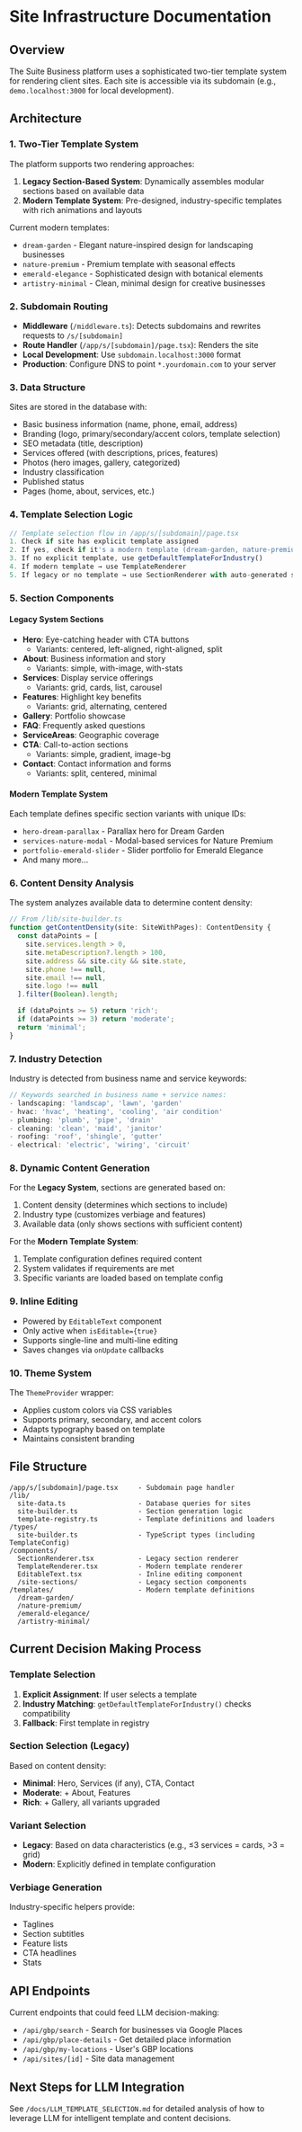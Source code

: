 # Site Infrastructure Documentation

## Overview

The Suite Business platform uses a sophisticated two-tier template system for rendering client sites. Each site is accessible via its subdomain (e.g., `demo.localhost:3000` for local development).

## Architecture

### 1. Two-Tier Template System

The platform supports two rendering approaches:

1. **Legacy Section-Based System**: Dynamically assembles modular sections based on available data
2. **Modern Template System**: Pre-designed, industry-specific templates with rich animations and layouts

Current modern templates:
- `dream-garden` - Elegant nature-inspired design for landscaping businesses
- `nature-premium` - Premium template with seasonal effects
- `emerald-elegance` - Sophisticated design with botanical elements
- `artistry-minimal` - Clean, minimal design for creative businesses

### 2. Subdomain Routing
- **Middleware** (`/middleware.ts`): Detects subdomains and rewrites requests to `/s/[subdomain]`
- **Route Handler** (`/app/s/[subdomain]/page.tsx`): Renders the site
- **Local Development**: Use `subdomain.localhost:3000` format
- **Production**: Configure DNS to point `*.yourdomain.com` to your server

### 3. Data Structure
Sites are stored in the database with:
- Basic business information (name, phone, email, address)
- Branding (logo, primary/secondary/accent colors, template selection)
- SEO metadata (title, description)
- Services offered (with descriptions, prices, features)
- Photos (hero images, gallery, categorized)
- Industry classification
- Published status
- Pages (home, about, services, etc.)

### 4. Template Selection Logic

```typescript
// Template selection flow in /app/s/[subdomain]/page.tsx
1. Check if site has explicit template assigned
2. If yes, check if it's a modern template (dream-garden, nature-premium, etc.)
3. If no explicit template, use getDefaultTemplateForIndustry()
4. If modern template → use TemplateRenderer
5. If legacy or no template → use SectionRenderer with auto-generated sections
```

### 5. Section Components

#### Legacy System Sections
- **Hero**: Eye-catching header with CTA buttons
  - Variants: centered, left-aligned, right-aligned, split
- **About**: Business information and story
  - Variants: simple, with-image, with-stats
- **Services**: Display service offerings
  - Variants: grid, cards, list, carousel
- **Features**: Highlight key benefits
  - Variants: grid, alternating, centered
- **Gallery**: Portfolio showcase
- **FAQ**: Frequently asked questions
- **ServiceAreas**: Geographic coverage
- **CTA**: Call-to-action sections
  - Variants: simple, gradient, image-bg
- **Contact**: Contact information and forms
  - Variants: split, centered, minimal

#### Modern Template System
Each template defines specific section variants with unique IDs:
- `hero-dream-parallax` - Parallax hero for Dream Garden
- `services-nature-modal` - Modal-based services for Nature Premium
- `portfolio-emerald-slider` - Slider portfolio for Emerald Elegance
- And many more...

### 6. Content Density Analysis

The system analyzes available data to determine content density:

```typescript
// From /lib/site-builder.ts
function getContentDensity(site: SiteWithPages): ContentDensity {
  const dataPoints = [
    site.services.length > 0,
    site.metaDescription?.length > 100,
    site.address && site.city && site.state,
    site.phone !== null,
    site.email !== null,
    site.logo !== null
  ].filter(Boolean).length;

  if (dataPoints >= 5) return 'rich';
  if (dataPoints >= 3) return 'moderate';
  return 'minimal';
}
```

### 7. Industry Detection

Industry is detected from business name and service keywords:

```typescript
// Keywords searched in business name + service names:
- landscaping: 'landscap', 'lawn', 'garden'
- hvac: 'hvac', 'heating', 'cooling', 'air condition'
- plumbing: 'plumb', 'pipe', 'drain'
- cleaning: 'clean', 'maid', 'janitor'
- roofing: 'roof', 'shingle', 'gutter'
- electrical: 'electric', 'wiring', 'circuit'
```

### 8. Dynamic Content Generation

For the **Legacy System**, sections are generated based on:
1. Content density (determines which sections to include)
2. Industry type (customizes verbiage and features)
3. Available data (only shows sections with sufficient content)

For the **Modern Template System**:
1. Template configuration defines required content
2. System validates if requirements are met
3. Specific variants are loaded based on template config

### 9. Inline Editing

- Powered by `EditableText` component
- Only active when `isEditable={true}`
- Supports single-line and multi-line editing
- Saves changes via `onUpdate` callbacks

### 10. Theme System

The `ThemeProvider` wrapper:
- Applies custom colors via CSS variables
- Supports primary, secondary, and accent colors
- Adapts typography based on template
- Maintains consistent branding

## File Structure

```
/app/s/[subdomain]/page.tsx     - Subdomain page handler
/lib/
  site-data.ts                  - Database queries for sites
  site-builder.ts               - Section generation logic
  template-registry.ts          - Template definitions and loaders
/types/
  site-builder.ts               - TypeScript types (including TemplateConfig)
/components/
  SectionRenderer.tsx           - Legacy section renderer
  TemplateRenderer.tsx          - Modern template renderer
  EditableText.tsx              - Inline editing component
  /site-sections/               - Legacy section components
/templates/                     - Modern template definitions
  /dream-garden/
  /nature-premium/
  /emerald-elegance/
  /artistry-minimal/
```

## Current Decision Making Process

### Template Selection
1. **Explicit Assignment**: If user selects a template
2. **Industry Matching**: `getDefaultTemplateForIndustry()` checks compatibility
3. **Fallback**: First template in registry

### Section Selection (Legacy)
Based on content density:
- **Minimal**: Hero, Services (if any), CTA, Contact
- **Moderate**: + About, Features
- **Rich**: + Gallery, all variants upgraded

### Variant Selection
- **Legacy**: Based on data characteristics (e.g., ≤3 services = cards, >3 = grid)
- **Modern**: Explicitly defined in template configuration

### Verbiage Generation
Industry-specific helpers provide:
- Taglines
- Section subtitles
- Feature lists
- CTA headlines
- Stats

## API Endpoints

Current endpoints that could feed LLM decision-making:
- `/api/gbp/search` - Search for businesses via Google Places
- `/api/gbp/place-details` - Get detailed place information
- `/api/gbp/my-locations` - User's GBP locations
- `/api/sites/[id]` - Site data management

## Next Steps for LLM Integration

See `/docs/LLM_TEMPLATE_SELECTION.md` for detailed analysis of how to leverage LLM for intelligent template and content decisions.
